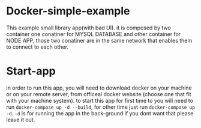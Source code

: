 # Docker-simple-example
This example small library app(with bad UI). it is composed by two container one conatiner for MYSQL DATABASE and other container for NODE APP, those two conatiner are in the same network that enables them to connect to each other.

# Start-app
in order to run this app, you will need to download docker on your machine or on your remote server, from officeal docker website (choose one that fit with your machine system).
to start this app for first time to you will need to run ``` docker-compose up -d --build ```, for other time just run ``` docker-compose up -d ```. ``` -d ``` is for running the app in the back-ground if you dont want that please leave it out.
